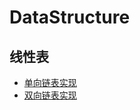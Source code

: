 # DataStructure

## 线性表
* [单向链表实现](https://github.com/Huabuxiu/DataStructure/blob/master/src/%E7%BA%BF%E6%80%A7%E8%A1%A8/%E5%8D%95%E5%90%91%E9%93%BE%E8%A1%A8/LinkedList.java)
* [双向链表实现](https://github.com/Huabuxiu/DataStructure/blob/master/src/%E7%BA%BF%E6%80%A7%E8%A1%A8/%E5%8D%95%E5%90%91%E9%93%BE%E8%A1%A8/DoubleLink.java)